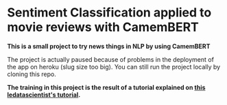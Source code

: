 # Sentiment Classification applied to movie reviews with CamemBERT

**This is a small project to try news things in NLP by using CamemBERT**

The project is actually paused because of problems in the deployment of the app on heroku (slug size too big).
You can still run the project locally by cloning this repo.

**The training in this project is the result of a tutorial explained on [this ledatascientist's tutorial](https://ledatascientist.com/analyse-de-sentiments-avec-camembert/).**